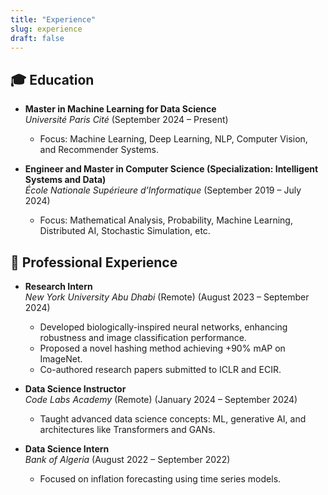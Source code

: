```yaml
---
title: "Experience"
slug: experience
draft: false
---
```


## 🎓 Education
- **Master in Machine Learning for Data Science**  
  *Université Paris Cité* (September 2024 – Present)  
  - Focus: Machine Learning, Deep Learning, NLP, Computer Vision, and Recommender Systems.

- **Engineer and Master in Computer Science (Specialization: Intelligent Systems and Data)**  
  *École Nationale Supérieure d’Informatique* (September 2019 – July 2024)  
  - Focus: Mathematical Analysis, Probability, Machine Learning, Distributed AI, Stochastic Simulation, etc.

## 💼 Professional Experience
- **Research Intern**  
  *New York University Abu Dhabi* (Remote) (August 2023 – September 2024)  
  - Developed biologically-inspired neural networks, enhancing robustness and image classification performance.  
  - Proposed a novel hashing method achieving +90% mAP on ImageNet.  
  - Co-authored research papers submitted to ICLR and ECIR.  

- **Data Science Instructor**  
  *Code Labs Academy* (Remote) (January 2024 – September 2024)  
  - Taught advanced data science concepts: ML, generative AI, and architectures like Transformers and GANs.

- **Data Science Intern**  
  *Bank of Algeria* (August 2022 – September 2022)  
  - Focused on inflation forecasting using time series models.